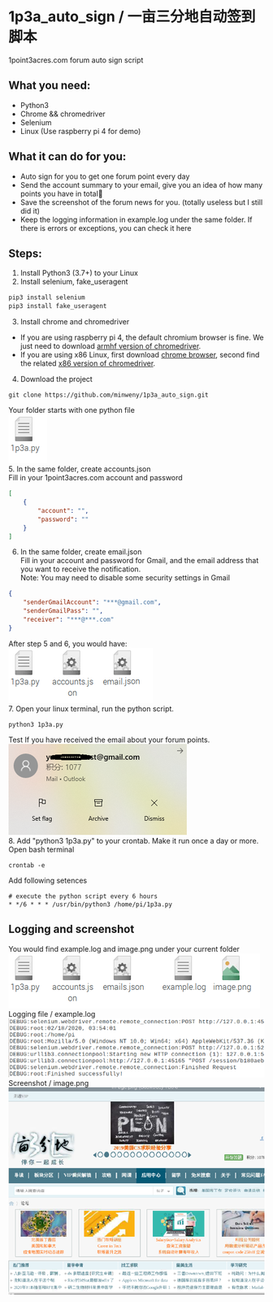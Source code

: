 # 1p3a_auto_sign / 一亩三分地自动签到脚本
1point3acres.com forum auto sign script

## What you need: 
* Python3
* Chrome && chromedriver
* Selenium
* Linux (Use raspberry pi 4 for demo)

## What it can do for you: 
* Auto sign for you to get one forum point every day
* Send the account summary to your email, give you an idea of how many points you have in total:dog:
* Save the screenshot of the forum news for you. (totally useless but I still did it)
* Keep the logging information in example.log under the same folder. If there is errors or exceptions, you can check it here

## Steps:
1. Install Python3 (3.7+) to your Linux
2. Install selenium, fake_useragent
```python
pip3 install selenium
pip3 install fake_useragent
```
3. Install chrome and chromedriver
* If you are using raspberry pi 4, the default chromium browser is fine. We just need to download [armhf version of chromedriver](https://launchpad.net/ubuntu/xenial/armhf/chromium-chromedriver/78.0.3904.108-0ubuntu0.16.04.1).
* If you are using x86 Linux, first download [chrome browser](https://www.google.com/chrome/), second find the related [x86 version of chromedriver](https://chromedriver.chromium.org/downloads).
4. Download the project
```
git clone https://github.com/minweny/1p3a_auto_sign.git
```
Your folder starts with one python file
<br>![start](start.png)<br>
5. In the same folder, create accounts.json
<br>Fill in your 1point3acres.com account and password
```json
[
	{
		"account": "",
		"password": ""
	}
]
```
6. In the same folder, create email.json
<br>Fill in your account and password for Gmail, and the email address that you want to receive the notification.
<br>Note: You may need to disable some security settings in Gmail
```json
{
	"senderGmailAccount": "***@gmail.com",
	"senderGmailPass": "",
	"receiver": "***@***.com"
}
```
After step 5 and 6, you would have:
<br>![account](account.png)<br>
7. Open your linux terminal, run the python script. 
```
python3 1p3a.py
```
Test If you have received the email about your forum points.
<br>![email](email.png)<br>
8. Add "python3 1p3a.py" to your crontab. Make it run once a day or more.
<br>Open bash terminal
```
crontab -e
```
Add following setences
```
# execute the python script every 6 hours
* */6 * * * /usr/bin/python3 /home/pi/1p3a.py
```
## Logging and screenshot
You would find example.log and image.png under your current folder
<br>![res](res.png)<br>
Logging file / example.log
<br>![logging](logging.png)<br>
Screenshot / image.png
<br>![screenshot](screenshot.png)<br>
